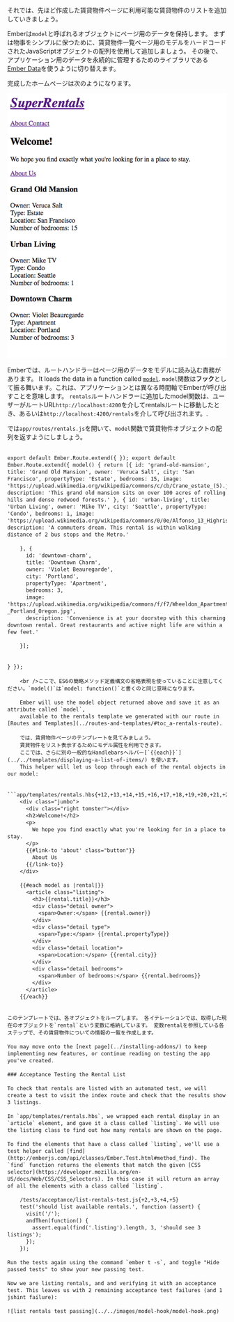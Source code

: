それでは、先ほど作成した賃貸物件ページに利用可能な賃貸物件のリストを追加していきましょう。

Emberは`model`と呼ばれるオブジェクトにページ用のデータを保持します。 まずは物事をシンプルに保つために、賃貸物件一覧ページ用のモデルをハードコードされたJavaScriptオブジェクトの配列を使用して追加しましょう。 その後で、アプリケーション用のデータを永続的に管理するためのライブラリである[Ember Data](https://github.com/emberjs/data)を使うように切り替えます。

完成したホームページは次のようになります。

![super rentals homepage with rentals list](../../images/model-hook/super-rentals-index-with-list.png)

Emberでは、ルートハンドラーはページ用のデータをモデルに読み込む責務があります。 It loads the data in a function called [`model`](http://emberjs.com/api/classes/Ember.Route.html#method_model). `model`関数は**フック**として振る舞います。これは、アプリケーションとは異なる時間軸でEmberが呼び出すことを意味します。 `rentals`ルートハンドラーに追加したmodel関数は、ユーザーがルートURL`http://localhost:4200`を介してrentalsルートに移動したとき、あるいは`http://localhost:4200/rentals`を介して呼び出されます。.

では`app/routes/rentals.js`を開いて、`model`関数で賃貸物件オブジェクトの配列を返すようにしましょう。

```app/routes/rentals.js{-3,-4,+5,+6,+7,+8,+9,+10,+11,+12,+13,+14,+15,+16,+17,+18,+19,+20,+21,+22,+23,+24,+25,+26,+27,+28,+29,+30,+31,+32,+33,+34,+35,+36,+37,+38} import Ember from 'ember';

export default Ember.Route.extend({ }); export default Ember.Route.extend({ model() { return [{ id: 'grand-old-mansion', title: 'Grand Old Mansion', owner: 'Veruca Salt', city: 'San Francisco', propertyType: 'Estate', bedrooms: 15, image: 'https://upload.wikimedia.org/wikipedia/commons/c/cb/Crane_estate_(5).jpg', description: 'This grand old mansion sits on over 100 acres of rolling hills and dense redwood forests.' }, { id: 'urban-living', title: 'Urban Living', owner: 'Mike TV', city: 'Seattle', propertyType: 'Condo', bedrooms: 1, image: 'https://upload.wikimedia.org/wikipedia/commons/0/0e/Alfonso_13_Highrise_Tegucigalpa.jpg', description: 'A commuters dream. This rental is within walking distance of 2 bus stops and the Metro.'

    }, {
      id: 'downtown-charm',
      title: 'Downtown Charm',
      owner: 'Violet Beauregarde',
      city: 'Portland',
      propertyType: 'Apartment',
      bedrooms: 3,
      image: 'https://upload.wikimedia.org/wikipedia/commons/f/f7/Wheeldon_Apartment_Building_-_Portland_Oregon.jpg',
      description: 'Convenience is at your doorstep with this charming downtown rental. Great restaurants and active night life are within a few feet.'
    
    }];
    

} });

    <br />ここで、ES6の簡略メソッド定義構文の省略表現を使っていることに注意してください。`model()`は`model: function()`と書くのと同じ意味になります。
    
    Ember will use the model object returned above and save it as an attribute called `model`,
    available to the rentals template we generated with our route in [Routes and Templates](../routes-and-templates/#toc_a-rentals-route).
    
    では、賃貸物件ページのテンプレートを見てみましょう。　　
    賃貸物件をリスト表示するためにモデル属性を利用できます。
    ここでは、さらに別の一般的なHandlebarsヘルパー[`{{each}}`](../../templates/displaying-a-list-of-items/) を使います。
    This helper will let us loop through each of the rental objects in our model:
    
    ```app/templates/rentals.hbs{+12,+13,+14,+15,+16,+17,+18,+19,+20,+21,+22,+23,+24,+25,+26,+27,+28,+29}
    <div class="jumbo">
      <div class="right tomster"></div>
      <h2>Welcome!</h2>
      <p>
        We hope you find exactly what you're looking for in a place to stay.
      </p>
      {{#link-to 'about' class="button"}}
        About Us
      {{/link-to}}
    </div>
    
    {{#each model as |rental|}}
      <article class="listing">
        <h3>{{rental.title}}</h3>
        <div class="detail owner">
          <span>Owner:</span> {{rental.owner}}
        </div>
        <div class="detail type">
          <span>Type:</span> {{rental.propertyType}}
        </div>
        <div class="detail location">
          <span>Location:</span> {{rental.city}}
        </div>
        <div class="detail bedrooms">
          <span>Number of bedrooms:</span> {{rental.bedrooms}}
        </div>
      </article>
    {{/each}}
    

このテンプレートでは、各オブジェクトをループします。 各イテレーションでは、取得した現在のオブジェクトを`rental`という変数に格納しています。 変数rentalを参照している各ステップで、その賃貸物件についての情報の一覧を作成します。

You may move onto the [next page](../installing-addons/) to keep implementing new features, or continue reading on testing the app you've created.

### Acceptance Testing the Rental List

To check that rentals are listed with an automated test, we will create a test to visit the index route and check that the results show 3 listings.

In `app/templates/rentals.hbs`, we wrapped each rental display in an `article` element, and gave it a class called `listing`. We will use the listing class to find out how many rentals are shown on the page.

To find the elements that have a class called `listing`, we'll use a test helper called [find](http://emberjs.com/api/classes/Ember.Test.html#method_find). The `find` function returns the elements that match the given [CSS selector](https://developer.mozilla.org/en-US/docs/Web/CSS/CSS_Selectors). In this case it will return an array of all the elements with a class called `listing`.

    /tests/acceptance/list-rentals-test.js{+2,+3,+4,+5}
    test('should list available rentals.', function (assert) {
      visit('/');
      andThen(function() {
        assert.equal(find('.listing').length, 3, 'should see 3 listings');
      });
    });

Run the tests again using the command `ember t -s`, and toggle "Hide passed tests" to show your new passing test.

Now we are listing rentals, and and verifying it with an acceptance test. This leaves us with 2 remaining acceptance test failures (and 1 jshint failure):

![list rentals test passing](../../images/model-hook/model-hook.png)